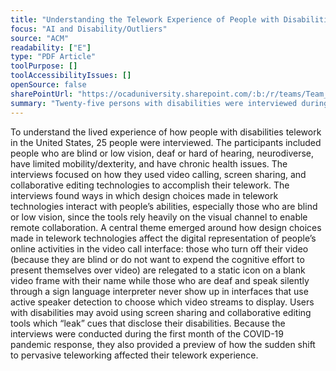 ```yaml
---
title: "Understanding the Telework Experience of People with Disabilities"
focus: "AI and Disability/Outliers"
source: "ACM"
readability: ["E"]
type: "PDF Article"
toolPurpose: []
toolAccessibilityIssues: []
openSource: false
sharePointUrl: "https://ocaduniversity.sharepoint.com/:b:/r/teams/Team_WeCount/Shared%20Documents/Resources%20and%20Tools/Literature%20(curated)/Understanding%20the%20Telework%20Experience%20of%20People%20with%20Disabilities.pdf?csf=1&web=1&e=Vvbudk"
summary: "Twenty-five persons with disabilities were interviewed during the first month of the COVID-19 pandemic response to understand how the sudden shift to pervasive teleworking affected their telework experience. "
---
```

To understand the lived experience of how people with disabilities telework in the United States, 25 people were interviewed. The participants included people who are blind or low vision, deaf or hard of hearing, neurodiverse, have limited mobility/dexterity, and have chronic health issues. The interviews focused on how they used video calling, screen sharing, and collaborative editing technologies to accomplish their telework. The interviews found ways in which design choices made in telework technologies interact with people’s abilities, especially those who are blind or low vision, since the tools rely heavily on the visual channel to enable remote collaboration. A central theme emerged around how design choices made in telework technologies affect the digital representation of people’s online activities in the video call interface: those who turn off their video (because they are blind or do not want to expend the cognitive effort to present themselves over video) are relegated to a static icon on a blank video frame with their name while those who are deaf and speak silently through a sign language interpreter never show up in interfaces that use active speaker detection to choose which video streams to display. Users with disabilities may avoid using screen sharing and collaborative editing tools which “leak” cues that disclose their disabilities. Because the interviews were conducted during the first month of the COVID-19 pandemic response, they also provided a preview of how the sudden shift to pervasive teleworking affected their telework experience.
